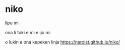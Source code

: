 # niko

lipu mi

ona li toki e mi e ijo mi

o lukin e ona kepeken linja <https://neroist.github.io/niko/>

